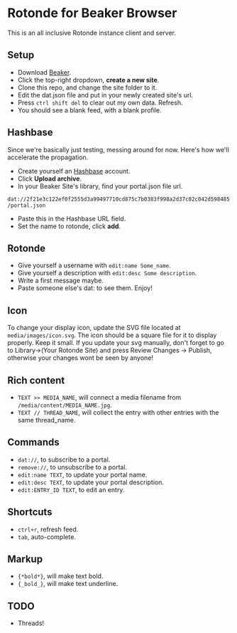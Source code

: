 # Rotonde for Beaker Browser

This is an all inclusive Rotonde instance client and server.
 
## Setup

- Download [Beaker](http://beakerbrowser.com).
- Click the top-right dropdown, **create a new site**.
- Clone this repo, and change the site folder to it.
- Edit the dat.json file and put in your newly created site's url.
- Press `ctrl shift del` to clear out my own data. Refresh.
- You should see a blank feed, with a blank profile.

## Hashbase

Since we're basically just testing, messing around for now. Here's how we'll accelerate the propagation. 

- Create yourself an [Hashbase](https://hashbase.io) account.
- Click **Upload archive**.
- In your Beaker Site's library, find your portal.json file url.

```dat://2f21e3c122ef0f2555d3a99497710cd875c7b0383f998a2d37c02c042d598485/portal.json``` 

- Paste this in the Hashbase URL field.
- Set the name to rotonde, click **add**.

## Rotonde

- Give yourself a username with `edit:name Some_name`.
- Give yourself a description with `edit:desc Some description`.
- Write a first message maybe.
- Paste someone else's dat: to see them. Enjoy!

## Icon

To change your display icon, update the SVG file located at `media/images/icon.svg`. The icon should be a square file for it to display properly. Keep it small. If you update your svg manually, don't forget to go to Library->(Your Rotonde Site) and press Review Changes -> Publish, otherwise your changes wont be seen by anyone!

## Rich content

- `TEXT >> MEDIA_NAME`, will connect a media filename from `/media/content/MEDIA_NAME.jpg`.
- `TEXT // THREAD_NAME`, will collect the entry with other entries with the same thread_name.

## Commands

- `dat://`, to subscribe to a portal.
- `remove://`, to unsubscribe to a portal.
- `edit:name TEXT`, to update your portal name.
- `edit:desc TEXT`, to update your portal description.
- `edit:ENTRY_ID TEXT`, to edit an entry.

## Shortcuts

- `ctrl+r`, refresh feed.
- `tab`, auto-complete.

## Markup

- `{*bold*}`, will make text bold.
- `{_bold_}`, will make text underline.

## TODO

- Threads!